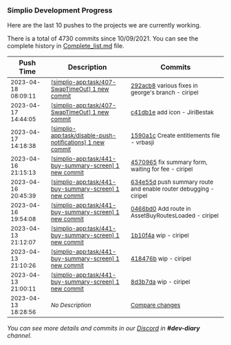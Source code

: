 
### Simplio Development Progress

Here are the last 10 pushes to the projects we are currently working.

There is a total of 4730 commits since 10/09/2021. You can see the complete history in
 [Complete_list.md](Complete_list.md) file.

| Push Time | Description | Commits |
| --- | --- | --- |
| <sub>2023-04-18 08:09:11</sub> | <sub>[[simplio-app:task/407\-SwapTimeOut] 1 new commit](https://github.com/SimplioOfficial/simplio-app/commit/292acb80e1ea216fb538d168ce7f4ec53a79930e)</sub> | <sub>[292acb8](https://github.com/SimplioOfficial/simplio-app/commit/292acb80e1ea216fb538d168ce7f4ec53a79930e) various fixes in george's branch - ciripel</sub> |
| <sub>2023-04-17 14:44:05</sub> | <sub>[[simplio-app:task/407\-SwapTimeOut] 1 new commit](https://github.com/SimplioOfficial/simplio-app/commit/c41db1e27f19542fb1bb35095edf5c96dee1d7d8)</sub> | <sub>[c41db1e](https://github.com/SimplioOfficial/simplio-app/commit/c41db1e27f19542fb1bb35095edf5c96dee1d7d8) add icon - JiriBestak</sub> |
| <sub>2023-04-17 14:18:38</sub> | <sub>[[simplio-app:task/disable\-push\-notifications] 1 new commit](https://github.com/SimplioOfficial/simplio-app/commit/1590a1cb0f3e43033d6d36d1e894ea7374b0e41a)</sub> | <sub>[1590a1c](https://github.com/SimplioOfficial/simplio-app/commit/1590a1cb0f3e43033d6d36d1e894ea7374b0e41a) Create entitlements file - vrbasji</sub> |
| <sub>2023-04-16 21:15:13</sub> | <sub>[[simplio-app:task/441\-buy\-summary\-screen] 1 new commit](https://github.com/SimplioOfficial/simplio-app/commit/4570965cd7f82d3b7a1056f5acd8573fbca762b1)</sub> | <sub>[4570965](https://github.com/SimplioOfficial/simplio-app/commit/4570965cd7f82d3b7a1056f5acd8573fbca762b1) fix summary form, waiting for fee - ciripel</sub> |
| <sub>2023-04-16 20:45:39</sub> | <sub>[[simplio-app:task/441\-buy\-summary\-screen] 1 new commit](https://github.com/SimplioOfficial/simplio-app/commit/634e55db4ffe4273639ec7914bad9a12c75ec3d6)</sub> | <sub>[634e55d](https://github.com/SimplioOfficial/simplio-app/commit/634e55db4ffe4273639ec7914bad9a12c75ec3d6) push summary route and enable router debugging - ciripel</sub> |
| <sub>2023-04-16 19:54:08</sub> | <sub>[[simplio-app:task/441\-buy\-summary\-screen] 1 new commit](https://github.com/SimplioOfficial/simplio-app/commit/0466bd0aaeaa7cbf411a974b3a4ace04b1b94890)</sub> | <sub>[0466bd0](https://github.com/SimplioOfficial/simplio-app/commit/0466bd0aaeaa7cbf411a974b3a4ace04b1b94890) Add route in AssetBuyRoutesLoaded - ciripel</sub> |
| <sub>2023-04-13 21:12:07</sub> | <sub>[[simplio-app:task/441\-buy\-summary\-screen] 1 new commit](https://github.com/SimplioOfficial/simplio-app/commit/1b10f4acea7c3ed515093b513cda8f58d9be46bd)</sub> | <sub>[1b10f4a](https://github.com/SimplioOfficial/simplio-app/commit/1b10f4acea7c3ed515093b513cda8f58d9be46bd) wip - ciripel</sub> |
| <sub>2023-04-13 21:10:26</sub> | <sub>[[simplio-app:task/441\-buy\-summary\-screen] 1 new commit](https://github.com/SimplioOfficial/simplio-app/commit/418476b752b07f7cafb3f2fcaa8be04b01a23539)</sub> | <sub>[418476b](https://github.com/SimplioOfficial/simplio-app/commit/418476b752b07f7cafb3f2fcaa8be04b01a23539) wip - ciripel</sub> |
| <sub>2023-04-13 21:00:11</sub> | <sub>[[simplio-app:task/441\-buy\-summary\-screen] 1 new commit](https://github.com/SimplioOfficial/simplio-app/commit/8d3b7daa16d02326de225dcb44232714b19ad1db)</sub> | <sub>[8d3b7da](https://github.com/SimplioOfficial/simplio-app/commit/8d3b7daa16d02326de225dcb44232714b19ad1db) wip - ciripel</sub> |
| <sub>2023-04-13 18:28:56</sub> | <sub>_No Description_</sub> | <sub>[Compare changes](https://github.com/SimplioOfficial/simplio-app/compare/86b971d65599...5de71bfd084a)</sub> |

_You can see more details and commits in our [Discord](https://discord.gg/aKhjuwZmdP) in **#dev-diary** channel._
